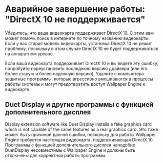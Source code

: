 # Аварийное завершение работы: "DirectX 10 не поддерживается"
Убедитесь, что ваша видеокарта поддерживает DirectX 10. С этим вам может помочь поиск в интернете по точному названию видеокарты. Если у вас старая модель видеокарты, установка DirectX 10 не решит проблему, поскольку в этом случае DirectX 10 не будет поддерживаться на аппаратном уровне.

Если ваша видеокарта поддерживает DirectX 10 и вы видете эту ошибку, попробуйте переустановить последнюю версию драйвера (или его более старую и более надежную версию). Удалите с компьютера защитные программы, которые агрессивно вмешиваются в процессы работы системы и могут предотвратить доступ Wallpaper Engine к видеокарте.

## Duet Display и другие программы с функцией дополнительного дисплея
Display extension software like Duet Display installs a fake graphics card which is not capable of the same features as a real graphics card. Это тоже может быть причиной данной ошибки, поскольку для работы Wallpaper Engine требуется настоящая видеокарта, поддерживающая DirectX 10. Программы с функцией дополнительного дисплея наподобие DuetDisplay несовместимы с Wallpaper Engine и должны быть отключены для корректной работы программы.

